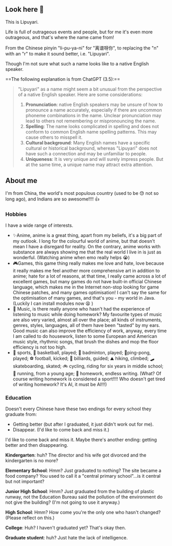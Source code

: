 ## Look here 👋

This is Lipuyari.

Life is full of outrageous events and people, but for me it's even more outrageous, and that's where the name came from!

From the Chinese pinyin "li-pu-ya-ni" for "离谱呀你", to replacing the "n" with an "r" to make it sound better, i.e. "Lipuyari". 

Though I'm not sure what such a name looks like to a native English speaker.

==The following explanation is from ChatGPT (3.5):==

> "Lipuyari" as a name might seem a bit unusual from the perspective of a native English speaker. Here are some considerations:
>
> 1. **Pronunciation**: native English speakers may be unsure of how to pronounce a name accurately, especially if there are uncommon phoneme combinations in the name. Unclear pronunciation may lead to others not remembering or mispronouncing the name.
> 2. **Spelling**: The name looks complicated in spelling and does not conform to common English name spelling patterns. This may cause others to misspell it.
> 3. **Cultural background**: Many English names have a specific cultural or historical background, whereas "Lipuyari" does not have such a connection and may be unfamiliar to people.
> 4. **Uniqueness**: It is very unique and will surely impress people. But at the same time, a unique name may attract extra attention.



## About me

I'm from China, the world's most populous country (used to be 😓 not so long ago), and Indians are so awesome!!!! 👍

### Hobbies

I have a wide range of interests.

- ✨Anime, anime is a great thing, apart from my beliefs, it's a big part of my outlook. I long for the colourful world of anime, but that doesn't mean I have a disregard for reality. On the contrary, anime works with substance are always showing me that the real world I live in is just as wonderful. (Watching anime when emo really helps 😭)
- 🎮Games, this game thing really makes me love and hate, love because it really makes me feel another more comprehensive art in addition to anime; hate for a lot of reasons, at that time, I really came across a lot of excellent games, but many games do not have built-in official Chinese language, which makes me in the Internet non-stop looking for game Chinese patches, and many games optimisation! I can't say the same for the optimisation of many games, and that's you - my world in Java. (Luckily I can install modules now 😫 )
- 🎵 Music, is there really anyone who hasn't had the experience of listening to music while doing homework? My favourite types of music are also very varied, almost all over the place; all kinds of instruments, genres, styles, languages, all of them have been "tasted" by my ears. Good music can also improve the efficiency of work, anyway, every time I am called to do housework, listen to some European and American music style, rhythmic songs, that brush the dishes and mop the floor efficiency is not too high.
- 💪 sports, 🏀 basketball, played; 🏸 badminton, played; 🏓ping-pong, played; ⚽ football, kicked; 🎱 billiards, guided; ⛰ hiking, climbed; 🛹 skateboarding, skated; 🚲 cycling, riding for six years in middle school; 🏃‍ running, from a young age; 📖 homework, endless writing. (What? Of course writing homework is considered a sport!!!! Who doesn't get tired of writing homework? It's AI, it must be AI!!!)



### Education

Doesn't every Chinese have these two endings for every school they graduate from:

- Getting better (but after I graduated, it just didn't work out for me).
- Disappear. (I'd like to come back and miss it.)

I'd like to come back and miss it. Maybe there's another ending: getting better and then disappearing.

**Kindergarten**: huh? The director and his wife got divorced and the kindergarten is no more?

**Elementary School**: Hmm? Just graduated to nothing? The site became a food company? You used to call it a "central primary school"...is it central but not important?

**Junior High School**: Hmm? Just graduated from the building of plastic runway, not the Education Bureau said the pollution of the environment do not give the building? (I'm not going to use it anyway.)

**High School**: Hmm? How come you're the only one who hasn't changed? (Please reflect on this.)

**College**: Huh? I haven't graduated yet? That's okay then. 

**Graduate student**: huh? Just hate the lack of intelligence.
